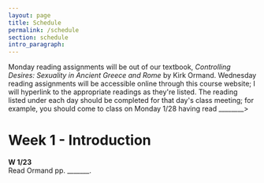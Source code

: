 ```yaml
---
layout: page
title: Schedule
permalink: /schedule
section: schedule
intro_paragraph:
---
```


Monday reading assignments will be out of our textbook, *Controlling Desires: Sexuality in Ancient Greece and Rome* by Kirk Ormand. Wednesday reading assignments will be accessible online through this course website; I will hyperlink to the appropriate readings as they're listed. The reading listed under each day should be completed for that day's class meeting; for example, you should come to class on Monday 1/28 having read ________>

# Week 1 - Introduction

**W 1/23**  
Read Ormand pp. _______.

